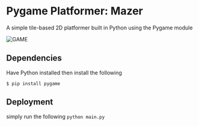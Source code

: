 # Pygame Platformer: Mazer
A simple tile-based 2D platformer built in Python using the Pygame module

![GAME](https://media.giphy.com/media/MkJp69Sf93VOiXXmNV/giphy.gif)

## Dependencies

Have Python installed then install the following
```
$ pip install pygame
```

## Deployment
simply run the following
`python main.py`


